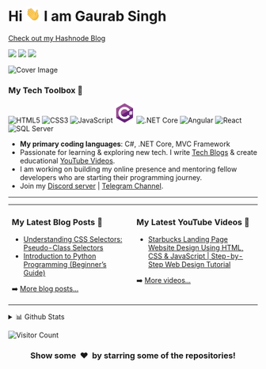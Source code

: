 # Hi <img src="https://raw.githubusercontent.com/ABSphreak/ABSphreak/master/gifs/Hi.gif" width="30px"> I am Gaurab Singh

[Check out my Hashnode Blog](https://hashnode.com/@gauravprajapati99/)

[<img height="30" src="https://img.shields.io/badge/twitter-%231DA1F2.svg?&style=for-the-badge&logo=twitter&logoColor=white" />][twitter]
[<img height="30" src = "https://img.shields.io/badge/Youtube-%23E4405F.svg?&style=for-the-badge&logo=Youtube&logoColor=white">][Youtube] 
[<img height="30" src="https://img.shields.io/badge/linkedin-blue.svg?&style=for-the-badge&logo=linkedin&logoColor=white" />][LinkedIn]

![Cover Image](https://github.com/gaurabsingh022/gaurabsingh022/blob/1895dc99c98f5f34240417c077d0a1bcf57afe33/Cover%20pic2.png)

### My Tech Toolbox 🧰

<p align="left"> <img src="https://upload.wikimedia.org/wikipedia/commons/6/61/HTML5_logo_and_wordmark.svg" alt="HTML5" height="40"/> <img src="https://upload.wikimedia.org/wikipedia/commons/d/d5/CSS3_logo_and_wordmark.svg" alt="CSS3" height="40"/> <img src="https://upload.wikimedia.org/wikipedia/commons/6/6a/JavaScript-logo.png" alt="JavaScript" height="40"/> <img src="https://raw.githubusercontent.com/devicons/devicon/master/icons/csharp/csharp-original.svg" alt="C#" width="40" height="40"/> <img src="https://upload.wikimedia.org/wikipedia/commons/e/ee/.NET_Core_Logo.svg" alt=".NET Core" width="40" height="40"/> <img src="https://upload.wikimedia.org/wikipedia/commons/c/cf/Angular_full_color_logo.svg" alt="Angular" width="40" height="40"/> <img src="https://upload.wikimedia.org/wikipedia/commons/a/a7/React-icon.svg" alt="React" width="40" height="40"/> <img src="https://cdn.jsdelivr.net/gh/devicons/devicon/icons/microsoftsqlserver/microsoftsqlserver-plain.svg" alt="SQL Server" width="40" height="40"/> </p>

- **My primary coding languages**: C#, .NET Core, MVC Framework
- Passionate for learning & exploring new tech. I write [Tech Blogs](https://gauravprajapati.hashnode.dev/) & create educational [YouTube Videos](https://www.youtube.com/c/wigtech/).
- I am working on building my online presence and mentoring fellow developers who are starting their programming journey.
- Join my [Discord server](https://discord.gg/) | [Telegram Channel](https://t.me/technicalgaurav1999).

---

<table>
<tr>
<td valign="top" width="50%">

### My Latest Blog Posts 🌱
<!-- BLOG-POST-LIST:START -->
- [Understanding CSS Selectors: Pseudo-Class Selectors](https://gauravprajapati.hashnode.dev/understanding-css-selectors-pseudo-class-selectors)
- [Introduction to Python Programming (Beginner’s Guide)](https://gauravprajapati.hashnode.dev/introduction-to-python-programming-beginners-guide)
<!-- BLOG-POST-LIST:END -->
➡️ [More blog posts...](https://gauravprajapati.hashnode.dev/)

</td>
<td valign="top" width="50%">

### My Latest YouTube Videos 🌱
<!-- YOUTUBE:START -->
- [Starbucks Landing Page Website Design Using HTML, CSS & JavaScript | Step-by-Step Web Design Tutorial](https://www.youtube.com/watch?v=fwvmlHvNg5s&t=5s)
<!-- YOUTUBE:END -->
➡️ [More videos...](https://www.youtube.com/c/wingtech/)

</td>
</table>

<details>
<summary>📊 Github Stats</summary>

<p align="center"> 
  <img src="https://github-readme-stats.vercel.app/api?username=Gauravprajapati199&show_icons=true&theme=gotham" alt="Gaurav Prajapati | Stats" />
</p>

</details>

![Visitor Count](https://profile-counter.glitch.me/{Gaurabsingh022}/count.svg)

[twitter]: https://twitter.com/gaurav895950
[youtube]: https://www.youtube.com/c/WingTech/
[LinkedIn]: https://www.linkedin.com/in/gaurab-singh/
[Hashnode]: https://gauravprajapati.hashnode.dev/
[gmail]: https://gaurabsingh022gmail.com
[Facebook]: https://www.facebook.com/gauravpr99

<h3 align="center">Show some &nbsp;❤️&nbsp; by starring some of the repositories!</h3>
